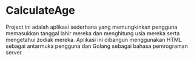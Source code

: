 # CalculateAge

Project ini adalah aplikasi sederhana yang memungkinkan pengguna memasukkan tanggal lahir mereka dan menghitung usia mereka serta mengetahui zodiak mereka. Aplikasi ini dibangun menggunakan HTML sebagai antarmuka pengguna dan Golang sebagai bahasa pemrograman server.
